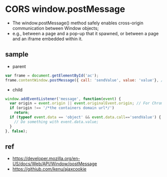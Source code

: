 # CORS window.postMessage

- The window.postMessage() method safely enables cross-origin communication between Window objects;
- e.g., between a page and a pop-up that it spawned, or between a page and an iframe embedded within it.

## sample

- parent

```js
var frame = document.getElementById('ac');
frame.contentWindow.postMessage({ call: 'sendValue', value: 'value'}, /*frame domain url or '*'*/);
```

- child

```js
window.addEventListener('message', function(event) {
  var origin = event.origin || event.originalEvent.origin; // For Chrome, the origin property is in the event.originalEvent object.
  if (origin !== '/*the containers domain url*/')
    return;
  if (typeof event.data == 'object' && event.data.call=='sendValue') {
    // Do something with event.data.value;
  }
}, false);
```

## ref
- https://developer.mozilla.org/en-US/docs/Web/API/Window/postMessage
- https://githiub.com/kenu/ajaxcookie
